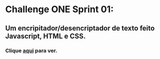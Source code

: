 # Challenge ONE Sprint 01:

## Um encripitador/desencriptador de texto feito Javascript, HTML e CSS.

### Clique [aqui](https://itszover.github.io/Criptografar/) para ver.
